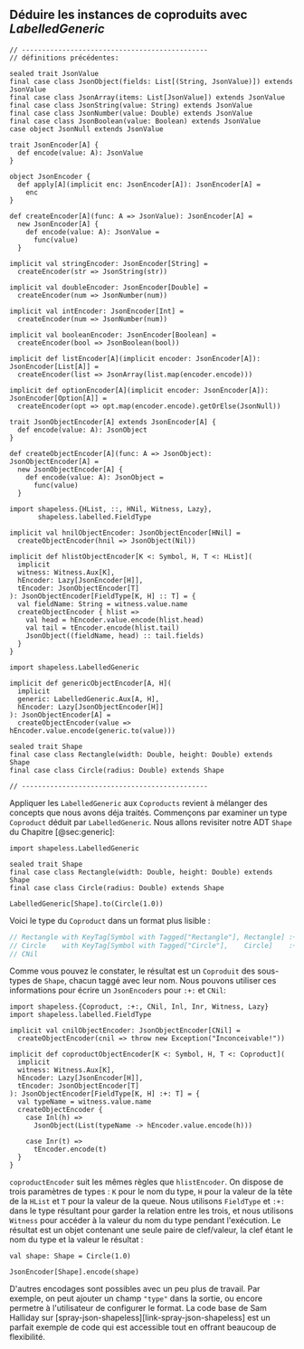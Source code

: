 ## Déduire les instances de coproduits avec *LabelledGeneric*

```tut:book:invisible:reset
// ----------------------------------------------
// définitions précédentes:

sealed trait JsonValue
final case class JsonObject(fields: List[(String, JsonValue)]) extends JsonValue
final case class JsonArray(items: List[JsonValue]) extends JsonValue
final case class JsonString(value: String) extends JsonValue
final case class JsonNumber(value: Double) extends JsonValue
final case class JsonBoolean(value: Boolean) extends JsonValue
case object JsonNull extends JsonValue

trait JsonEncoder[A] {
  def encode(value: A): JsonValue
}

object JsonEncoder {
  def apply[A](implicit enc: JsonEncoder[A]): JsonEncoder[A] =
    enc
}

def createEncoder[A](func: A => JsonValue): JsonEncoder[A] =
  new JsonEncoder[A] {
    def encode(value: A): JsonValue =
      func(value)
  }

implicit val stringEncoder: JsonEncoder[String] =
  createEncoder(str => JsonString(str))

implicit val doubleEncoder: JsonEncoder[Double] =
  createEncoder(num => JsonNumber(num))

implicit val intEncoder: JsonEncoder[Int] =
  createEncoder(num => JsonNumber(num))

implicit val booleanEncoder: JsonEncoder[Boolean] =
  createEncoder(bool => JsonBoolean(bool))

implicit def listEncoder[A](implicit encoder: JsonEncoder[A]): JsonEncoder[List[A]] =
  createEncoder(list => JsonArray(list.map(encoder.encode)))

implicit def optionEncoder[A](implicit encoder: JsonEncoder[A]): JsonEncoder[Option[A]] =
  createEncoder(opt => opt.map(encoder.encode).getOrElse(JsonNull))

trait JsonObjectEncoder[A] extends JsonEncoder[A] {
  def encode(value: A): JsonObject
}

def createObjectEncoder[A](func: A => JsonObject): JsonObjectEncoder[A] =
  new JsonObjectEncoder[A] {
    def encode(value: A): JsonObject =
      func(value)
  }

import shapeless.{HList, ::, HNil, Witness, Lazy},
       shapeless.labelled.FieldType

implicit val hnilObjectEncoder: JsonObjectEncoder[HNil] =
  createObjectEncoder(hnil => JsonObject(Nil))

implicit def hlistObjectEncoder[K <: Symbol, H, T <: HList](
  implicit
  witness: Witness.Aux[K],
  hEncoder: Lazy[JsonEncoder[H]],
  tEncoder: JsonObjectEncoder[T]
): JsonObjectEncoder[FieldType[K, H] :: T] = {
  val fieldName: String = witness.value.name
  createObjectEncoder { hlist =>
    val head = hEncoder.value.encode(hlist.head)
    val tail = tEncoder.encode(hlist.tail)
    JsonObject((fieldName, head) :: tail.fields)
  }
}

import shapeless.LabelledGeneric

implicit def genericObjectEncoder[A, H](
  implicit
  generic: LabelledGeneric.Aux[A, H],
  hEncoder: Lazy[JsonObjectEncoder[H]]
): JsonObjectEncoder[A] =
  createObjectEncoder(value => hEncoder.value.encode(generic.to(value)))

sealed trait Shape
final case class Rectangle(width: Double, height: Double) extends Shape
final case class Circle(radius: Double) extends Shape

// ----------------------------------------------
```

Appliquer les `LabelledGeneric` aux `Coproducts` revient à
mélanger des concepts que nous avons déja traités.
Commençons par examiner un type `Coproduct` déduit par `LabelledGeneric`.
Nous allons revisiter notre ADT `Shape` du Chapitre [@sec:generic]:

```tut:book:silent
import shapeless.LabelledGeneric

sealed trait Shape
final case class Rectangle(width: Double, height: Double) extends Shape
final case class Circle(radius: Double) extends Shape
```

```tut:book
LabelledGeneric[Shape].to(Circle(1.0))
```

Voici le type du `Coproduct` dans un format plus lisible :

```scala
// Rectangle with KeyTag[Symbol with Tagged["Rectangle"], Rectangle] :+:
// Circle    with KeyTag[Symbol with Tagged["Circle"],    Circle]    :+:
// CNil
```

Comme vous pouvez le constater, le résultat est un `Coproduit` des sous-types de `Shape`,
chacun taggé avec leur nom.
Nous pouvons utiliser ces informations pour écrire un `JsonEncoders` pour `:+:` et `CNil`:

```tut:book:silent
import shapeless.{Coproduct, :+:, CNil, Inl, Inr, Witness, Lazy}
import shapeless.labelled.FieldType

implicit val cnilObjectEncoder: JsonObjectEncoder[CNil] =
  createObjectEncoder(cnil => throw new Exception("Inconceivable!"))

implicit def coproductObjectEncoder[K <: Symbol, H, T <: Coproduct](
  implicit
  witness: Witness.Aux[K],
  hEncoder: Lazy[JsonEncoder[H]],
  tEncoder: JsonObjectEncoder[T]
): JsonObjectEncoder[FieldType[K, H] :+: T] = {
  val typeName = witness.value.name
  createObjectEncoder {
    case Inl(h) =>
      JsonObject(List(typeName -> hEncoder.value.encode(h)))

    case Inr(t) =>
      tEncoder.encode(t)
  }
}
```

`coproductEncoder` suit les mêmes règles que `hlistEncoder`.
On dispose de trois paramètres de types :
`K` pour le nom du type,
`H` pour la valeur de la tête de la `HList`
et `T` pour la valeur de la queue.
Nous utilisons `FieldType` et `:+:` dans le type résultant
pour garder la relation entre les trois, et nous utilisons `Witness`
pour accéder à la valeur du nom du type pendant l'exécution.
Le résultat est un objet contenant une seule paire de clef/valeur,
la clef étant le nom du type et la valeur le résultat :


```tut:book:silent
val shape: Shape = Circle(1.0)
```

```tut:book
JsonEncoder[Shape].encode(shape)
```

D'autres encodages sont possibles avec un peu plus de travail.
Par exemple, on peut ajouter un champ `"type"` dans la sortie,
ou encore permetre à l'utilisateur de configurer le format.
La code base de Sam Halliday sur [spray-json-shapeless][link-spray-json-shapeless] est un parfait exemple de code qui est accessible tout en offrant beaucoup de flexibilité.
